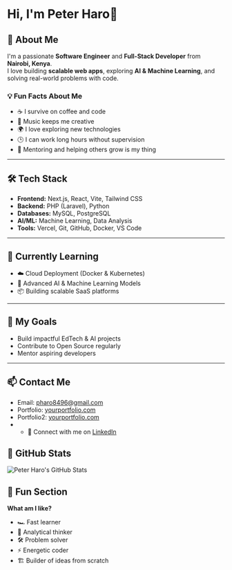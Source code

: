 # Hi, I'm Peter Haro👋


## 🌟 About Me
I'm a passionate **Software Engineer** and **Full-Stack Developer** from **Nairobi, Kenya**.  
I love building **scalable web apps**, exploring **AI & Machine Learning**, and solving real-world problems with code.  

### 💡 Fun Facts About Me
- ☕ I survive on coffee and code  
- 🎵 Music keeps me creative  
- 🌍 I love exploring new technologies  
- 🕒 I can work long hours without supervision  
- 🤝 Mentoring and helping others grow is my thing  

---

## 🛠️ Tech Stack
- **Frontend:** Next.js, React, Vite, Tailwind CSS  
- **Backend:** PHP (Laravel), Python  
- **Databases:** MySQL, PostgreSQL  
- **AI/ML:** Machine Learning, Data Analysis  
- **Tools:** Vercel, Git, GitHub, Docker, VS Code
  
---

## 🌱 Currently Learning
- ☁️ Cloud Deployment (Docker & Kubernetes)  
- 🤖 Advanced AI & Machine Learning Models  
- 📦 Building scalable SaaS platforms  

---

## 🚀 My Goals
- Build impactful EdTech & AI projects  
- Contribute to Open Source regularly  
- Mentor aspiring developers  

---

## 📫 Contact Me
- Email: pharo8496@gmail.com 
- Portfolio: [yourportfolio.com](https://haronext.com/portfolio)
 -   Portfolio2: [yourportfolio.com](https://elimuwise.com)
- - 💬 Connect with me on [LinkedIn](https://www.linkedin.com/in/peter-haro-23a627230/)

## 📌 GitHub Stats
![Peter Haro's GitHub Stats](https://github-readme-stats.vercel.app/api?username=FIND-ONLINE&show_icons=true&theme=radical)


## 🎯 Fun Section
**What am I like?**  
- 🏎 Fast learner  
- 🧠 Analytical thinker  
- 🛠 Problem solver  
- ⚡ Energetic coder  
- 🏗 Builder of ideas from scratch
